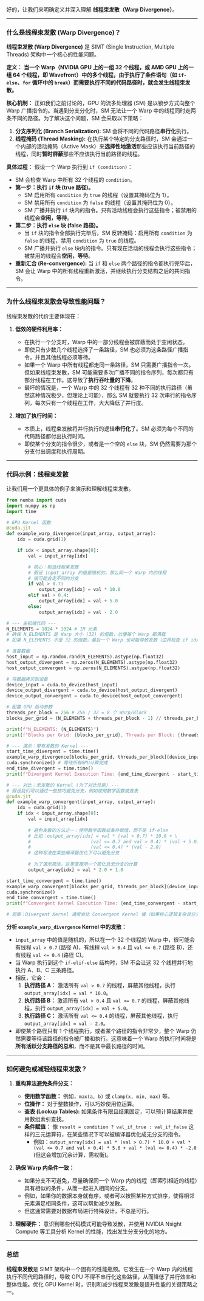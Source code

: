 好的，让我们来明确定义并深入理解 **线程束发散（Warp Divergence）**。

---

### **什么是线程束发散 (Warp Divergence)？**

**线程束发散 (Warp Divergence)** 是 SIMT (Single Instruction, Multiple Threads) 架构中一个核心的性能问题。

**定义：**
**当一个 Warp（NVIDIA GPU 上的一组 32 个线程，或 AMD GPU 上的一组 64 个线程，即 Wavefront）中的多个线程，由于执行了条件语句（如 `if-else`、`for` 循环中的 `break`）而需要执行不同的代码路径时，就会发生线程束发散。**

**核心机制：**
正如我们之前讨论的，GPU 的流多处理器 (SM) 是以锁步方式向整个 Warp 广播指令的。当遇到分支分化时，SM 无法让一个 Warp 中的线程同时走两条不同的路径。为了解决这个问题，SM 会采取以下策略：

1.  **分支序列化 (Branch Serialization):** SM 会将不同的代码路径**串行化**执行。
2.  **线程掩码 (Thread Masking):** 在执行某个特定的分支路径时，SM 会通过一个内部的活动掩码（Active Mask）来**选择性地激活**那些应该执行当前路径的线程，同时**暂时屏蔽**那些不应该执行当前路径的线程。

**具体过程：**
假设一个 Warp 执行到 `if (condition)`：
*   SM 会检查 Warp 中所有 32 个线程的 `condition`。
*   **第一步：执行 `if` 块 (true 路径)。**
    *   SM 启用所有 `condition` 为 `true` 的线程（设置其掩码位为 1）。
    *   SM 禁用所有 `condition` 为 `false` 的线程（设置其掩码位为 0）。
    *   SM 广播并执行 `if` 块内的指令。只有活动线程会执行这些指令；被禁用的线程会**空闲，等待**。
*   **第二步：执行 `else` 块 (false 路径)。**
    *   当 `if` 块的指令全部执行完毕后，SM 反转掩码：启用所有 `condition` 为 `false` 的线程，禁用 `condition` 为 `true` 的线程。
    *   SM 广播并执行 `else` 块内的指令。只有现在活动的线程会执行这些指令；被禁用的线程会**空闲，等待**。
*   **重新汇合 (Re-convergence):** 当 `if` 和 `else` 两个路径的指令都执行完毕后，SM 会让 Warp 中的所有线程重新激活，并继续执行分支结构之后的共同指令。

---

### **为什么线程束发散会导致性能问题？**

线程束发散的代价主要体现在：

1.  **低效的硬件利用率：**
    *   在执行一个分支时，Warp 中的一部分线程会被屏蔽而处于空闲状态。
    *   即使只有少数几个线程选择了一条路径，SM 也必须为这条路径广播指令，并且其他线程必须等待。
    *   如果一个 Warp 中所有线程都走同一条路径，SM 只需要广播指令一次。但如果线程束发散，SM 可能需要多次广播不同的指令序列，每次都只有部分线程在工作。这导致了**执行吞吐量的下降**。
    *   最坏的情况是，一个 Warp 中的 32 个线程有 32 种不同的执行路径（虽然这种情况极少，但理论上可能），那么 SM 就要执行 32 次串行的指令序列，每次只有一个线程在工作，大大降低了并行度。

2.  **增加了执行时间：**
    *   本质上，线程束发散将并行执行的逻辑**串行化**了。SM 必须为每个不同的代码路径都付出执行时间。
    *   即使某个分支的指令很少，或者是一个空的 `else` 块，SM 仍然需要为那个分支付出调度和执行周期。

---

### **代码示例：线程束发散**

让我们用一个更具体的例子来演示和理解线程束发散。

```python
from numba import cuda
import numpy as np
import time

# GPU Kernel 函数
@cuda.jit
def example_warp_divergence(input_array, output_array):
    idx = cuda.grid(1)

    if idx < input_array.shape[0]:
        val = input_array[idx]

        # 核心：制造线程束发散
        # 假设 input_array 的值是随机的，那么同一个 Warp 内的线程
        # 很可能会走不同的分支
        if val > 0.7:
            output_array[idx] = val * 10.0
        elif val > 0.4:
            output_array[idx] = val + 5.0
        else:
            output_array[idx] = val - 2.0

# --- 主机端代码 ---
N_ELEMENTS = 1024 * 1024 # 1M 元素
# 确保 N_ELEMENTS 是 Warp 大小 (32) 的倍数，以便每个 Warp 都满载
# 如果 N_ELEMENTS 不是 32 的倍数，最后一个 Warp 也可能导致发散（边界检查 if idx < N）

# 准备数据
host_input = np.random.rand(N_ELEMENTS).astype(np.float32)
host_output_divergent = np.zeros(N_ELEMENTS).astype(np.float32)
host_output_convergent = np.zeros(N_ELEMENTS).astype(np.float32)

# 将数据拷贝到设备
device_input = cuda.to_device(host_input)
device_output_divergent = cuda.to_device(host_output_divergent)
device_output_convergent = cuda.to_device(host_output_convergent)

# 配置 GPU 启动参数
threads_per_block = 256 # 256 / 32 = 8 个 Warp/Block
blocks_per_grid = (N_ELEMENTS + threads_per_block - 1) // threads_per_block

print(f"N_ELEMENTS: {N_ELEMENTS}")
print(f"Blocks per Grid: {blocks_per_grid}, Threads per Block: {threads_per_block}")

# --- 演示：带有发散的 Kernel ---
start_time_divergent = time.time()
example_warp_divergence[blocks_per_grid, threads_per_block](device_input, device_output_divergent)
cuda.synchronize() # 等待所有GPU计算完成
end_time_divergent = time.time()
print(f"Divergent Kernel Execution Time: {end_time_divergent - start_time_divergent:.6f} seconds")

# --- 对比：无发散的 Kernel (为了对比性能) ---
# 假设我们可以通过一些技巧避免分支，例如使用数学函数或查表
@cuda.jit
def example_warp_convergent(input_array, output_array):
    idx = cuda.grid(1)
    if idx < input_array.shape[0]:
        val = input_array[idx]
        
        # 避免发散的方法之一：使用数学函数或条件赋值，而不是 if-else
        # 比如：output_array[idx] = val * (val > 0.7) * 10.0 + \
        #                      (val <= 0.7 and val > 0.4) * (val + 5.0) + \
        #                      (val <= 0.4) * (val - 2.0)
        # 这种写法在某些编译器优化下可以避免分支
        
        # 为了演示简洁，这里直接用一个简化且无分支的计算
        output_array[idx] = val * 2.0 + 1.0 

start_time_convergent = time.time()
example_warp_convergent[blocks_per_grid, threads_per_block](device_input, device_output_convergent)
cuda.synchronize()
end_time_convergent = time.time()
print(f"Convergent Kernel Execution Time: {end_time_convergent - start_time_convergent:.6f} seconds")

# 观察：Divergent Kernel 通常会比 Convergent Kernel 慢（如果核心逻辑复杂且分支多）
```

**分析 `example_warp_divergence` Kernel 中的发散：**

*   `input_array` 中的值是随机的，所以在一个 32 个线程的 Warp 中，很可能会有线程 `val > 0.7` (路径 A)，有线程 `val > 0.4` 且 `val <= 0.7` (路径 B)，还有线程 `val <= 0.4` (路径 C)。
*   当 Warp 执行到这个 `if-elif-else` 结构时，SM 不会让这 32 个线程并行地执行 A、B、C 三条路径。
*   相反，它会：
    1.  **执行路径 A：** 激活所有 `val > 0.7` 的线程，屏蔽其他线程，执行 `output_array[idx] = val * 10.0`。
    2.  **执行路径 B：** 激活所有 `val > 0.4` 且 `val <= 0.7` 的线程，屏蔽其他线程，执行 `output_array[idx] = val + 5.0`。
    3.  **执行路径 C：** 激活所有 `val <= 0.4` 的线程，屏蔽其他线程，执行 `output_array[idx] = val - 2.0`。
*   即使某个路径只有 1 个线程执行，或者某个路径的指令非常少，整个 Warp 仍然需要等待该路径的指令被广播和执行。这意味着一个 Warp 的执行时间将是**所有活跃分支路径的总和**，而不是其中最长路径的时间。

---

### **如何避免或减轻线程束发散？**

1.  **重构算法避免条件分支：**
    *   **使用数学函数：** 例如，`max(a, b)` 或 `clamp(x, min, max)` 等。
    *   **位操作：** 对于整数操作，可以巧妙使用位运算。
    *   **查表 (Lookup Tables):** 如果条件有限且结果固定，可以预计算结果并使用数组索引查找。
    *   **条件赋值：** 像 `result = condition ? val_if_true : val_if_false` 这样的三元运算符，在某些情况下可以被编译器优化成无分支的指令。
        *   例如：`output_array[idx] = val * (val > 0.7) * 10.0 + val * (val <= 0.7 and val > 0.4) * 5.0 + val * (val <= 0.4) * -2.0` (但这会增加冗余计算，需权衡)。

2.  **确保 Warp 内条件一致：**
    *   如果分支不可避免，尽量确保同一个 Warp 内的线程（即索引相近的线程）具有相似的条件，从而一起进入相同的分支。
    *   例如，如果你的数据本身就有序，或者可以按照某种方式排序，使得相邻元素满足相同条件，这可以帮助减少发散。
    *   但这通常需要对数据布局进行特殊设计，不总是可行。

3.  **理解硬件：** 意识到哪些代码模式可能导致发散，并使用 NVIDIA Nsight Compute 等工具分析 Kernel 的性能，找出发生分支分化的地方。

---

### **总结**

**线程束发散**是 SIMT 架构中一个固有的性能瓶颈。它发生在一个 Warp 内的线程执行不同代码路径时，导致 GPU 不得不串行化这些路径，从而降低了并行效率和整体性能。优化 GPU Kernel 时，识别和减少线程束发散是提升性能的关键策略之一。